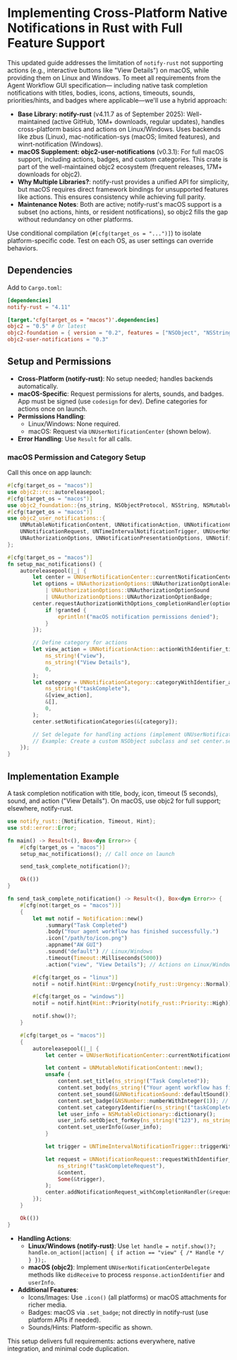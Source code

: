 # Implementing Cross-Platform Native Notifications in Rust with Full Feature Support

This updated guide addresses the limitation of `notify-rust` not supporting actions (e.g., interactive buttons like "View Details") on macOS, while providing them on Linux and Windows. To meet all requirements from the Agent Workflow GUI specification— including native task completion notifications with titles, bodies, icons, actions, timeouts, sounds, priorities/hints, and badges where applicable—we'll use a hybrid approach:

- **Base Library: notify-rust** (v4.11.7 as of September 2025): Well-maintained (active GitHub, 10M+ downloads, regular updates), handles cross-platform basics and actions on Linux/Windows. Uses backends like zbus (Linux), mac-notification-sys (macOS; limited features), and winrt-notification (Windows).
- **macOS Supplement: objc2-user-notifications** (v0.3.1): For full macOS support, including actions, badges, and custom categories. This crate is part of the well-maintained objc2 ecosystem (frequent releases, 17M+ downloads for objc2).
- **Why Multiple Libraries?**: notify-rust provides a unified API for simplicity, but macOS requires direct framework bindings for unsupported features like actions. This ensures consistency while achieving full parity.
- **Maintenance Notes**: Both are active; notify-rust's macOS support is a subset (no actions, hints, or resident notifications), so objc2 fills the gap without redundancy on other platforms.

Use conditional compilation (`#[cfg(target_os = "...")]`) to isolate platform-specific code. Test on each OS, as user settings can override behaviors.

## Dependencies
Add to `Cargo.toml`:
```toml
[dependencies]
notify-rust = "4.11"

[target.'cfg(target_os = "macos")'.dependencies]
objc2 = "0.5" # Or latest
objc2-foundation = { version = "0.2", features = ["NSObject", "NSString", "NSDictionary", "NSNumber"] }
objc2-user-notifications = "0.3"
```

## Setup and Permissions
- **Cross-Platform (notify-rust)**: No setup needed; handles backends automatically.
- **macOS-Specific**: Request permissions for alerts, sounds, and badges. App must be signed (use `codesign` for dev). Define categories for actions once on launch.
- **Permissions Handling**:
  - Linux/Windows: None required.
  - macOS: Request via `UNUserNotificationCenter` (shown below).
- **Error Handling**: Use `Result` for all calls.

### macOS Permission and Category Setup
Call this once on app launch:
```rust
#[cfg(target_os = "macos")]
use objc2::rc::autoreleasepool;
#[cfg(target_os = "macos")]
use objc2_foundation::{ns_string, NSObjectProtocol, NSString, NSMutableDictionary, NSNumber};
#[cfg(target_os = "macos")]
use objc2_user_notifications::{
    UNMutableNotificationContent, UNNotificationAction, UNNotificationCategory,
    UNNotificationRequest, UNTimeIntervalNotificationTrigger, UNUserNotificationCenter,
    UNAuthorizationOptions, UNNotificationPresentationOptions, UNNotificationSound,
};

#[cfg(target_os = "macos")]
fn setup_mac_notifications() {
    autoreleasepool(|_| {
        let center = UNUserNotificationCenter::currentNotificationCenter();
        let options = UNAuthorizationOptions::UNAuthorizationOptionAlert
            | UNAuthorizationOptions::UNAuthorizationOptionSound
            | UNAuthorizationOptions::UNAuthorizationOptionBadge;
        center.requestAuthorizationWithOptions_completionHandler(options, |granted, _err| {
            if !granted {
                eprintln!("macOS notification permissions denied");
            }
        });

        // Define category for actions
        let view_action = UNNotificationAction::actionWithIdentifier_title_options(
            ns_string!("view"),
            ns_string!("View Details"),
            0,
        );
        let category = UNNotificationCategory::categoryWithIdentifier_actions_intentIdentifiers_options(
            ns_string!("taskComplete"),
            &[view_action],
            &[],
            0,
        );
        center.setNotificationCategories(&[category]);

        // Set delegate for handling actions (implement UNUserNotificationCenterDelegate)
        // Example: Create a custom NSObject subclass and set center.set_delegate(&delegate);
    });
}
```

## Implementation Example
A task completion notification with title, body, icon, timeout (5 seconds), sound, and action ("View Details"). On macOS, use objc2 for full support; elsewhere, notify-rust.

```rust
use notify_rust::{Notification, Timeout, Hint};
use std::error::Error;

fn main() -> Result<(), Box<dyn Error>> {
    #[cfg(target_os = "macos")]
    setup_mac_notifications(); // Call once on launch

    send_task_complete_notification()?;

    Ok(())
}

fn send_task_complete_notification() -> Result<(), Box<dyn Error>> {
    #[cfg(not(target_os = "macos"))]
    {
        let mut notif = Notification::new()
            .summary("Task Completed")
            .body("Your agent workflow has finished successfully.")
            .icon("/path/to/icon.png")
            .appname("AW GUI")
            .sound("default") // Linux/Windows
            .timeout(Timeout::Milliseconds(5000))
            .action("view", "View Details"); // Actions on Linux/Windows

        #[cfg(target_os = "linux")]
        notif = notif.hint(Hint::Urgency(notify_rust::Urgency::Normal));

        #[cfg(target_os = "windows")]
        notif = notif.hint(Hint::Priority(notify_rust::Priority::High)); // If supported

        notif.show()?;
    }

    #[cfg(target_os = "macos")]
    {
        autoreleasepool(|_| {
            let center = UNUserNotificationCenter::currentNotificationCenter();

            let content = UNMutableNotificationContent::new();
            unsafe {
                content.set_title(ns_string!("Task Completed"));
                content.set_body(ns_string!("Your agent workflow has finished successfully."));
                content.set_sound(&UNNotificationSound::defaultSound());
                content.set_badge(&NSNumber::numberWithInteger(1)); // Badge
                content.set_categoryIdentifier(ns_string!("taskComplete")); // For actions
                let user_info = NSMutableDictionary::dictionary();
                user_info.setObject_forKey(ns_string!("123"), ns_string!("taskId"));
                content.set_userInfo(&user_info);
            }

            let trigger = UNTimeIntervalNotificationTrigger::triggerWithTimeInterval_repeats(1.0, false); // Immediate

            let request = UNNotificationRequest::requestWithIdentifier_content_trigger(
                ns_string!("taskCompleteRequest"),
                &content,
                Some(&trigger),
            );
            center.addNotificationRequest_withCompletionHandler(&request, |_err| {});
        });
    }

    Ok(())
}
```
- **Handling Actions**:
  - **Linux/Windows (notify-rust)**: Use `let handle = notif.show()?; handle.on_action(|action| { if action == "view" { /* Handle */ } });`.
  - **macOS (objc2)**: Implement `UNUserNotificationCenterDelegate` methods like `didReceive` to process `response.actionIdentifier` and `userInfo`.
- **Additional Features**:
  - Icons/Images: Use `.icon()` (all platforms) or macOS attachments for richer media.
  - Badges: macOS via `.set_badge`; not directly in notify-rust (use platform APIs if needed).
  - Sounds/Hints: Platform-specific as shown.

This setup delivers full requirements: actions everywhere, native integration, and minimal code duplication.